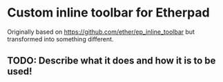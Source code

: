 # Custom inline toolbar for Etherpad

Originally based on https://github.com/ether/ep_inline_toolbar but transformed into something different.

## TODO: Describe what it does and how it is to be used!
